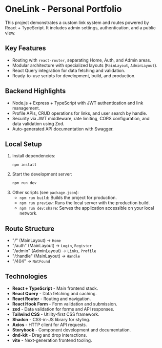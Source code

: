 # OneLink - Personal Portfolio

This project demonstrates a custom link system and routes powered by React + TypeScript. It includes admin settings, authentication, and a public view.

## Key Features
- Routing with `react-router`, separating Home, Auth, and Admin areas.
- Modular architecture with specialized layouts (`MainLayout`, `AdminLayout`).
- React Query integration for data fetching and validation.
- Ready-to-use scripts for development, build, and production.

## Backend Highlights
- Node.js + Express + TypeScript with JWT authentication and link management.
- Profile APIs, CRUD operations for links, and user search by handle.
- Security via JWT middleware, rate limiting, CORS configuration, and data validation using Zod.
- Auto-generated API documentation with Swagger.

## Local Setup
1. Install dependencies:
   ```bash
   npm install
   ```
2. Start the development server:
   ```bash
   npm run dev
   ```
3. Other scripts (see `package.json`):
   - `npm run build`: Builds the project for production.
   - `npm run preview`: Runs the local server with the production build.
   - `npm run dev:share`: Serves the application accessible on your local network.

## Route Structure
- "/" (MainLayout) → `Home`
- "/auth" (MainLayout) → `Login`, `Register`
- "/admin" (AdminLayout) → `Links`, `Profile`
- "/:handle" (MainLayout) → `Handle`
- "/404" → `NotFound`

## Technologies
- **React + TypeScript** - Main frontend stack.
- **React Query** - Data fetching and caching.
- **React Router** - Routing and navigation.
- **React Hook Form** - Form validation and submission.
- **zod** - Data validation for forms and API responses.
- **Tailwind CSS** - Utility-first CSS framework.
- **Shadcn** - CSS-in-JS library for styling.
- **Axios** - HTTP client for API requests.
- **Storybook** - Component development and documentation.
- **dnd-kit** - Drag and drop interactions.
- **vite** - Next-generation frontend tooling.
